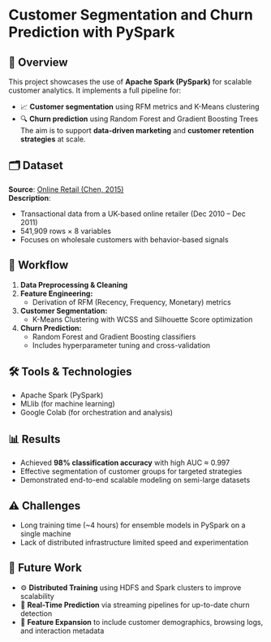# Customer Segmentation and Churn Prediction with PySpark

## 📌 Overview
This project showcases the use of **Apache Spark (PySpark)** for scalable customer analytics. It implements a full pipeline for:
- 📈 **Customer segmentation** using RFM metrics and K-Means clustering
- 🔍 **Churn prediction** using Random Forest and Gradient Boosting Trees
The aim is to support **data-driven marketing** and **customer retention strategies** at scale.

## 🗂️ Dataset
**Source**: [Online Retail (Chen, 2015)](https://archive.ics.uci.edu/ml/datasets/Online+Retail)  
**Description**:  
- Transactional data from a UK-based online retailer (Dec 2010 – Dec 2011)  
- 541,909 rows × 8 variables  
- Focuses on wholesale customers with behavior-based signals

## 🔧 Workflow
1. **Data Preprocessing & Cleaning**
2. **Feature Engineering:**
   - Derivation of RFM (Recency, Frequency, Monetary) metrics
3. **Customer Segmentation:**
   - K-Means Clustering with WCSS and Silhouette Score optimization
4. **Churn Prediction:**
   - Random Forest and Gradient Boosting classifiers
   - Includes hyperparameter tuning and cross-validation

## 🛠️ Tools & Technologies
- Apache Spark (PySpark)
- MLlib (for machine learning)
- Google Colab (for orchestration and analysis)

## 📊 Results
- Achieved **98% classification accuracy** with high AUC ≈ 0.997
- Effective segmentation of customer groups for targeted strategies
- Demonstrated end-to-end scalable modeling on semi-large datasets

## ⚠️ Challenges
- Long training time (~4 hours) for ensemble models in PySpark on a single machine
- Lack of distributed infrastructure limited speed and experimentation

## 🔭 Future Work
- ⚙️ **Distributed Training** using HDFS and Spark clusters to improve scalability
- 🔄 **Real-Time Prediction** via streaming pipelines for up-to-date churn detection
- 🧩 **Feature Expansion** to include customer demographics, browsing logs, and interaction metadata
